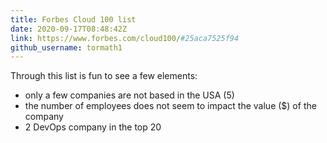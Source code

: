 ```yaml
---
title: Forbes Cloud 100 list
date: 2020-09-17T08:48:42Z
link: https://www.forbes.com/cloud100/#25aca7525f94
github_username: tormath1
---
```

Through this list is fun to see a few elements:

- only a few companies are not based in the USA (5)
- the number of employees does not seem to impact the value ($) of the company
- 2 DevOps company in the top 20

